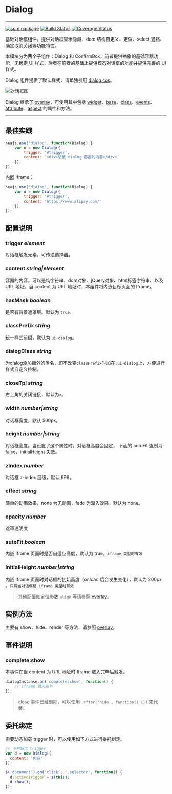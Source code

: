 # Dialog

---

[![spm package](http://spmjs.io/badge/arale-dialog)](http://spmjs.io/package/arale-dialog)
[![Build Status](https://img.shields.io/travis/aralejs/dialog.svg?style=flat)](https://travis-ci.org/aralejs/dialog)
[![Coverage Status](https://img.shields.io/coveralls/aralejs/dialog.svg?style=flat)](https://coveralls.io/r/aralejs/dialog)

基础对话框组件，提供对话框显示隐藏、dom 结构自定义、定位、select 遮挡、确定取消关闭等功能特性。

本模块分为两个子组件：Dialog 和 ConfirmBox，前者提供抽象的基础容器功能，无绑定 UI 样式，后者在前者的基础上提供模态对话框的功能并提供完善的 UI 样式。

Dialog 组件提供了默认样式，请单独引用 [dialog.css](https://github.com/aralejs/dialog/blob/master/src/dialog.css)。

![对话框图](https://i.alipayobjects.com/e/201308/xqEbLhq3p.png)

Dialog 继承了 [overlay](http://aralejs.org/overlay/)，可使用其中包括 [widget](http://aralejs.org/widget/)、[base](http://aralejs.org/base/)、[class](http://aralejs.org/class/)、[events](http://aralejs.org/events/)、[attribute](http://aralejs.org/base/docs/attribute.html)、[aspect](http://aralejs.org/base/docs/aspect.html) 的属性和方法。

---

## 最佳实践

```js
seajs.use('dialog', function(Dialog) {
    var o = new Dialog({
        trigger: '#trigger',
        content: '<div>这是 dialog 容器的内容</div>'
    });
});
```

内嵌 Iframe：

```js
seajs.use('dialog', function(Dialog) {
    var o = new Dialog({
        trigger: '#trigger',
        content: 'https://www.alipay.com/'
    });
});
```

## 配置说明

### trigger *element*

对话框触发元素，可传递选择器。

### content *string|element*

容器的内容，可以是纯字符串、dom对象、jQuery对象、html标签字符串、以及 URL 地址。当 content 为 URL 地址时，本组件将内嵌目标页面的 Iframe。

### hasMask *boolean*

是否有背景遮罩层。默认为 `true`。

### classPrefix *string*

统一样式前缀，默认为 `ui-dialog`。

### dialogClass *string*
为dialog添加额外的类名，即不改变`classPrefix`时加在`.ui-dialog`上，方便进行样式自定义控制。

### closeTpl *string*

右上角的关闭链接，默认为`×`。

### width *number|string*

对话框宽度，默认 500px。

### height *number|string*

对话框高度。当设置了这个属性时，对话框高度会固定，
下面的 autoFit 强制为 false，initialHeight 失效。

### zIndex *number*

对话框 z-index 层级，默认 999。

### effect *string*

简单的动画效果，none 为无动画，fade 为渐入效果。默认为 none。

### opacity *number*

遮罩透明度

### autoFit *boolean*

内嵌 Iframe 页面时是否自适应高度，默认为 true。`iframe 类型时有效`

### initialHeight *number|string*

内嵌 Iframe 页面时对话框的初始高度（onload 后会发生变化），默认为 300px 。`只有当对话框是 iframe 类型时有效`


> 其他配置如定位参数 `align` 等请参照 [overlay](http://aralejs.org/overlay/)。


## 实例方法

主要有 show、hide、render 等方法，请参照 [overlay](http://aralejs.org/overlay/)。


## 事件说明

### complete:show

本事件在当 content 为 URL 地址时 Iframe 载入完毕后触发。

```js
dialogInstanse.on('complete:show', function() {
    // Iframe 载入完毕
});
```

> close 事件已经删除，可以使用 `.after('hide', function() {})` 来代替。


## 委托绑定

需要动态加载 trigger 时，可以使用如下方式进行委托绑定。

```js
// 不初始化 trigger
var d = new Dialog({
  content: '内容'
});

$('document').on('click', '.selector', function() {
  d.activeTrigger = $(this);
  d.show();
});
```

